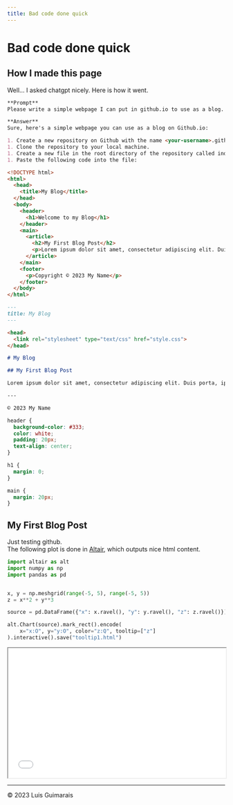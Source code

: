 ```yaml
---
title: Bad code done quick
---
```


<head>
  <link rel="stylesheet" type="text/css" href="style.css">
</head>

# Bad code done quick

## How I made this page

Well... I asked chatgpt nicely.
Here is how it went.

```markdown
**Prompt**
Please write a simple webpage I can put in github.io to use as a blog.

**Answer**
Sure, here's a simple webpage you can use as a blog on Github.io:

1. Create a new repository on Github with the name <your-username>.github.io
1. Clone the repository to your local machine.
1. Create a new file in the root directory of the repository called index.html.
1. Paste the following code into the file:
```

```html
<!DOCTYPE html>
<html>
  <head>
    <title>My Blog</title>
  </head>
  <body>
    <header>
      <h1>Welcome to my Blog</h1>
    </header>
    <main>
      <article>
        <h2>My First Blog Post</h2>
        <p>Lorem ipsum dolor sit amet, consectetur adipiscing elit. Duis porta, ipsum vel consequat efficitur, velit urna rutrum nisi, eget consectetur orci erat eu elit. Nulla sed feugiat elit, vel pellentesque tortor. Mauris ut quam nulla. Morbi varius, dolor ac malesuada bibendum, lacus ex tincidunt eros, vel malesuada velit velit ac lacus. In non nisi sapien.</p>
      </article>
    </main>
    <footer>
      <p>Copyright © 2023 My Name</p>
    </footer>
  </body>
</html>
```


```markdown
---
title: My Blog
---

<head>
  <link rel="stylesheet" type="text/css" href="style.css">
</head>

# My Blog

## My First Blog Post

Lorem ipsum dolor sit amet, consectetur adipiscing elit. Duis porta, ipsum vel consequat efficitur, velit urna rutrum nisi, eget consectetur orci erat eu elit. Nulla sed feugiat elit, vel pellentesque tortor. Mauris ut quam nulla. Morbi varius, dolor ac malesuada bibendum, lacus ex tincidunt eros, vel malesuada velit velit ac lacus. In non nisi sapien.

---

© 2023 My Name

```

```css
header {
  background-color: #333;
  color: white;
  padding: 20px;
  text-align: center;
}

h1 {
  margin: 0;
}

main {
  margin: 20px;
}

```

## My First Blog Post

Just testing github.  
The following plot is done in [Altair](https://altair-viz.github.io/), which outputs nice html content.

```python
import altair as alt
import numpy as np
import pandas as pd


x, y = np.meshgrid(range(-5, 5), range(-5, 5))
z = x**2 + y**3

source = pd.DataFrame({"x": x.ravel(), "y": y.ravel(), "z": z.ravel()})

alt.Chart(source).mark_rect().encode(
    x="x:O", y="y:O", color="z:Q", tooltip=["z"]
).interactive().save("tooltip1.html")

```

<iframe src="./figures/tooltip1.html" height="300px" width="100%"></iframe>

---

© 2023 Luis Guimarais
